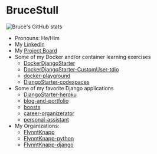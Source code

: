 # BruceStull

![Bruce's GitHub stats](https://github-readme-stats.vercel.app/api?username=brucestull&theme=vue&show_icons=true)

* Pronouns: He/Him
* My [LinkedIn](https://www.linkedin.com/in/bruce-stull/)
* My [Project Board](https://github.com/users/brucestull/projects/6/)
* Some of my Docker and/or container learning exercises
  * [DockerDjangoStarter](https://github.com/brucestull/DockerDjangoStarter)
  * [DockerDjangoStarter-CustomUser-tdio](https://github.com/brucestull/DockerDjangoStarter-CustomUser-tdio)
  * [docker-playground](https://github.com/brucestull/docker-playground)
  * [DjangoStarter-codespaces](https://github.com/brucestull/DjangoStarter-codespaces)
* Some of my favorite Django applications
  * [DjangoStarter-heroku](https://github.com/brucestull/DjangoStarter-heroku)
  * [blog-and-portfolio](https://github.com/brucestull/blog-and-portfolio)
  * [boosts](https://github.com/brucestull/boosts)
  * [career-organizerator](https://github.com/brucestull/career-organizerator)
  * [personal-assistant](https://github.com/brucestull/personal-assistant)
* My Organizations:
  * [FlynntKnapp](https://github.com/FlynntKnapp/)
  * [FlynntKnapp-python](https://github.com/FlynntKnapp-python)
  * [FlynntKnapp-django](https://github.com/FlynntKnapp-django)

<!-- * 🌱 I’m currently learning and/or reviewing: -->

<!-- ![Snake Animation - courtesy of https://blog.arnabghosh.me/add-github-dark-snake-animation-readme](https://github.com/brucestull/brucestull/blob/output/github-contribution-grid-snake.svg)
 -->
 
<!--
**brucestull/brucestull** is a ✨ _special_ ✨ repository because its `README.md` (this file) appears on your GitHub profile.

Here are some ideas to get you started:

- 🔭 I’m currently working on ...
- 👯 I’m looking to collaborate on ...
- 🤔 I’m looking for help with ...
- 💬 Ask me about ...
- 📫 How to reach me: ...
- ⚡ Fun fact: ...
-->
